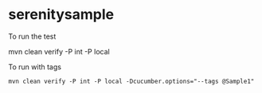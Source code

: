 # serenitysample

To run the test

mvn clean verify -P int -P local

To run with tags

```mvn clean verify -P int -P local -Dcucumber.options="--tags @Sample1"```
